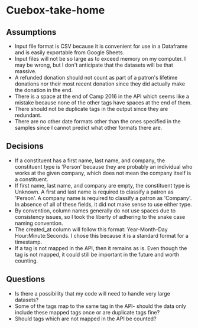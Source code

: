 # Cuebox-take-home

## Assumptions

- Input file format is CSV because it is convenient for use in a Dataframe and is easily exportable from Google Sheets.
- Input files will not be so large as to exceed memory on my computer. I may be wrong, but I don't anticipate that the datasets will be that massive.
- A refunded donation should not count as part of a patron's lifetime donations nor their most recent donation since they did actually make the donation in the end.
- There is a space at the end of Camp 2016 in the API which seems like a mistake because none of the other tags have spaces at the end of them. 
- There should not be duplicate tags in the output since they are redundant.
- There are no other date formats other than the ones specified in the samples since I cannot predict what other formats there are. 

## Decisions
- If a constituent has a first name, last name, and company, the constituent type is 'Person' because they are probably an individual who works at the given company, which does not mean the company itself is a constituent. 
- If first name, last name, and company are empty, the constituent type is Unknown. A first and last name is required to classify a patron as 'Person'. A company name is required to classify a patron as 'Company'. In absence of all of these fields, it did not make sense to use either type.
- By convention, column names generally do not use spaces due to consistency issues, so I took the liberty of adhering to the snake case naming convention.
- The created_at column will follow this format: Year-Month-Day Hour:Minute:Seconds. I chose this because it is a standard format for a timestamp.
- If a tag is not mapped in the API, then it remains as is. Even though the tag is not mapped, it could still be important in the future and worth counting. 

## Questions
- Is there a possibility that my code will need to handle very large datasets?
- Some of the tags map to the same tag in the API- should the data only include these mapped tags once or are duplicate tags fine?
- Should tags which are not mapped in the API be counted?
